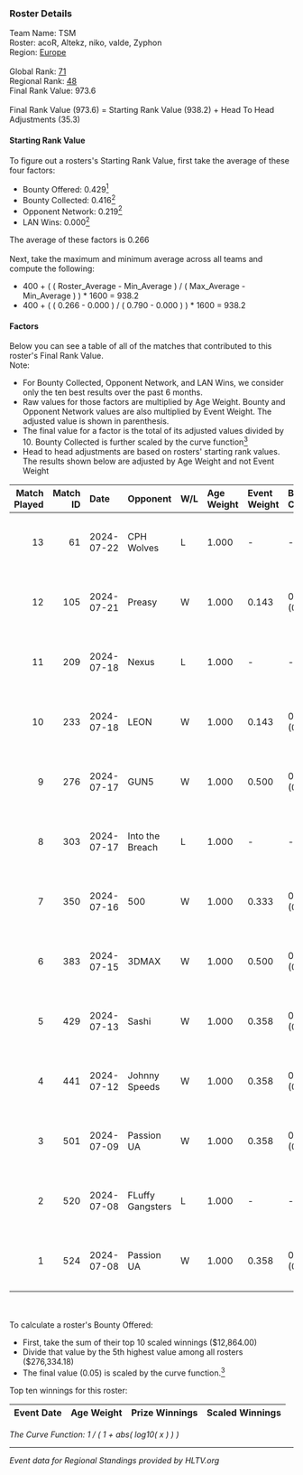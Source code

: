 ### Roster Details<br />
Team Name: TSM<br />
Roster: acoR, Altekz, niko, valde, Zyphon<br />
Region: [Europe]( ../standings_europe.md)<br />
<br />
Global Rank: [71](../standings_global.md)<br />
Regional Rank: [48]( ../standings_europe.md)<br />
Final Rank Value:  973.6<br />
<br />
Final Rank Value (973.6) = Starting Rank Value (938.2) + Head To Head Adjustments (35.3)<br />

#### Starting Rank Value<br />
To figure out a rosters's Starting Rank Value, first take the average of these four factors:<br />
- Bounty Offered: 0.429[<sup>1</sup>](#table2)
- Bounty Collected: 0.416[<sup>2</sup>](#table1)
- Opponent Network: 0.219[<sup>2</sup>](#table1)
- LAN Wins: 0.000[<sup>2</sup>](#table1)

The average of these factors is 0.266<br />
<br />
Next, take the maximum and minimum average across all teams and compute the following:<br />
- 400 + ( ( Roster_Average - Min_Average ) / ( Max_Average - Min_Average ) ) * 1600 = 938.2
- 400 + ( ( 0.266 - 0.000 ) / ( 0.790 - 0.000 ) ) * 1600 = 938.2


#### Factors<br />
Below you can see a table of all of the matches that contributed to this roster's Final Rank Value.<br />
Note:<br />

- For Bounty Collected, Opponent Network, and LAN Wins, we consider only the ten best results over the past 6 months.
- Raw values for those factors are multiplied by Age Weight. Bounty and Opponent Network values are also multiplied by Event Weight. The adjusted value is shown in parenthesis.
- The final value for a factor is the total of its adjusted values divided by 10. Bounty Collected is further scaled by the curve function[<sup>3</sup>](#curveFunction)
- Head to head adjustments are based on rosters' starting rank values. The results shown below are adjusted by Age Weight and not Event Weight
<span id="table1"></span><br />


| Match Played | Match ID | Date       | Opponent         | W/L | Age Weight | Event Weight | Bounty Collected | Opponent Network | LAN Wins  | H2H Adj. | Roster                            |
| -: | -: | :- | :- | :- | :- | :- | :- | :- | :- | -: | :- |
|           13 |       61 | 2024-07-22 | CPH Wolves       | L   | 1.000      | -            | -                | -                | -         |   -21.33 | acoR, Altekz, niko, valde, Zyphon |
|           12 |      105 | 2024-07-21 | Preasy           | W   | 1.000      | 0.143        | 0.015 (0.002)    | 0.243 (0.035)    | 0 (0.000) |     7.64 | acoR, Altekz, niko, valde, Zyphon |
|           11 |      209 | 2024-07-18 | Nexus            | L   | 1.000      | -            | -                | -                | -         |   -25.11 | acoR, Altekz, niko, valde, Zyphon |
|           10 |      233 | 2024-07-18 | LEON             | W   | 1.000      | 0.143        | 0.009 (0.001)    | 0.149 (0.021)    | 0 (0.000) |     4.10 | acoR, Altekz, niko, valde, Zyphon |
|            9 |      276 | 2024-07-17 | GUN5             | W   | 1.000      | 0.500        | 0.093 (0.047)    | 0.489 (0.245)    | 0 (0.000) |    13.14 | acoR, Altekz, niko, valde, Zyphon |
|            8 |      303 | 2024-07-17 | Into the Breach  | L   | 1.000      | -            | -                | -                | -         |   -29.35 | acoR, Altekz, niko, valde, Zyphon |
|            7 |      350 | 2024-07-16 | 500              | W   | 1.000      | 0.333        | 0.000 (0.000)    | 0.027 (0.009)    | 0 (0.000) |     0.96 | acoR, Altekz, niko, valde, Zyphon |
|            6 |      383 | 2024-07-15 | 3DMAX            | W   | 1.000      | 0.500        | 0.175 (0.088)    | 1.000 (0.500)    | 0 (0.000) |    22.11 | acoR, Altekz, niko, valde, Zyphon |
|            5 |      429 | 2024-07-13 | Sashi            | W   | 1.000      | 0.358        | 0.234 (0.084)    | 1.000 (0.358)    | 0 (0.000) |    23.69 | acoR, Altekz, niko, valde, Zyphon |
|            4 |      441 | 2024-07-12 | Johnny Speeds    | W   | 1.000      | 0.358        | 0.154 (0.055)    | 0.858 (0.307)    | 0 (0.000) |    26.39 | acoR, Altekz, niko, valde, Zyphon |
|            3 |      501 | 2024-07-09 | Passion UA       | W   | 1.000      | 0.358        | 0.163 (0.058)    | 1.000 (0.358)    | 0 (0.000) |    19.79 | acoR, Altekz, niko, valde, Zyphon |
|            2 |      520 | 2024-07-08 | FLuffy Gangsters | L   | 1.000      | -            | -                | -                | -         |   -26.49 | acoR, Altekz, niko, valde, Zyphon |
|            1 |      524 | 2024-07-08 | Passion UA       | W   | 1.000      | 0.358        | 0.163 (0.058)    | 1.000 (0.358)    | 0 (0.000) |    19.79 | acoR, Altekz, niko, valde, Zyphon |

<br />
<span id="table2"></span><br />
To calculate a roster's Bounty Offered:<br />

- First, take the sum of their top 10 scaled winnings ($12,864.00)
- Divide that value by the 5th highest value among all rosters ($276,334.18)
- The final value (0.05) is scaled by the curve function.[<sup>3</sup>](#curveFunction)

Top ten winnings for this roster:<br />

| Event Date | Age Weight | Prize Winnings | Scaled Winnings |
| :- | -: | :- | :- |


<span id="curveFunction"></span>_The Curve Function: 1 / ( 1 + abs( log10( x ) ) )_<br />

---
_Event data for Regional Standings provided by HLTV.org_<br />
